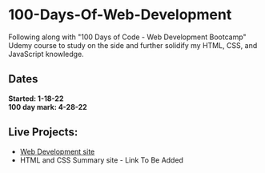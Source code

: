 # 100-Days-Of-Web-Development
Following along with "100 Days of Code - Web Development Bootcamp" Udemy course to study on the side and further solidify my HTML, CSS, and JavaScript knowledge.

<h2>Dates</h2>
<p>
  <strong>
     Started: 1-18-22
    <br>
     100 day mark: 4-28-22
   </strong>
</p>

<h2>Live Projects:</h2>
<ul>
  <li><a href="https://hopeful-chandrasekhar-d87601.netlify.app/">Web Development site<a></li>
   <li>HTML and CSS Summary site - Link To Be Added</li> 
</ul>

